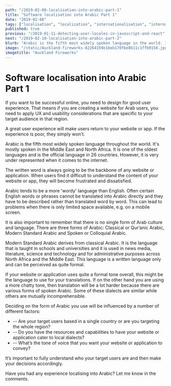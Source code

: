 ```yaml
---
path: "/2019-02-08-localisation-into-arabic-part-1"
title: "Software localisation into Arabic Part 1"
date: "2019-02-08"
tags: ["localisation", "localization", "internationalisation", "internationalization", "translation", "globalisation", "globalization", "challenges", "Arabic"]
published: true
previous: "/2019-01-11-detecting-user-locales-in-javascript-and-react"
next: "/2019-02-10-localisation-into-arabic-part-2"
blurb: "Arabic is the fifth most widely spoken language in the world. If you would like to be a successful online presence for Arab users, you will need to apply UX and usability considerations that are specific to this region. Continue reading if you would like to find out more."
image: "/static/Auckland-fireworks-82264159e1beb170fbe8b11c1ffb9158.jpg"
imagetitle: "Auckland Fireworks"
---
```


# Software localisation into Arabic Part 1

If you want to be successful online, you need to design for good user experience. That means if you are creating a website for Arab users, you need to apply UX and usability considerations that are specific to your target audience in that region.

A great user experience will make users return to your website or app. If the experience is poor, they simply won't.

Arabic is the fifth most widely spoken language throughout the world. It's mostly spoken in the Middle East and North Africa. It is one of the oldest languages and is the official language in 26 countries. However, it is very under represented when it comes to the internet.

The written word is always going to be the backbone of any website or application. When users find it difficult to understand the content of your website or app, they will become frustrated and dissatisfied.

Arabic tends to be a more 'wordy' language than English. Often certain English words or phrases cannot be translated into Arabic directly and they have to be described rather than translated word by word. This can lead to problems when there is only limited space available, e.g. on a mobile screen.

It is also important to remember that there is no single form of Arab culture and language. There are three forms of Arabic: Classical or Qur’anic Arabic, Modern Standard Arabic and Spoken or Colloquial Arabic.

Modern Standard Arabic derives from classical Arabic. It is the language that is taught in schools and universities and it is used in news media, literature, science and technology and for administrative purposes across North Africa and the Middle East. This language is a written language only and can be perceived as quite formal.

If your website or application uses quite a formal tone overall, this might be the language to use for your translations. If on the other hand you are using a more chatty tone, then translation will be a lot harder because there are various forms of spoken Arabic. Some of these dialects are similar while others are mutually incomprehensible.

Deciding on the form of Arabic you use will be influenced by a number of different factors:

* -- Are your target users based in a single country or are you targeting the whole region?
* -- Do you have the resources and capabilities to have your website or application cater to local dialects?
* -- What’s the tone of voice that you want your website or application to convey?

It’s important to fully understand who your target users are and then make your decisions accordingly.

Have you had any experience localising into Arabic? Let me know in the comments.